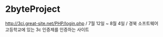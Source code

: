 # 2byteProject

http://3ci.great-site.net/PHP/login.php / 7월 12일 ~ 8월 4일 / 경북 소프트웨어 고등학교에 있는 3c 인증제를 인증하는 사이트
